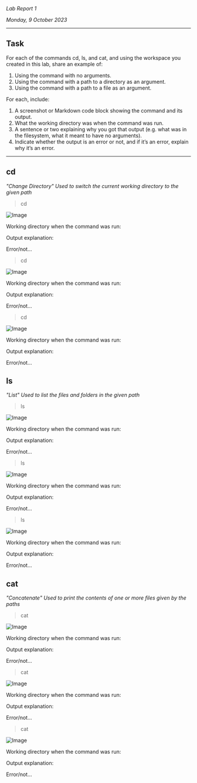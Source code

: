 *Lab Report 1*

*Monday, 9 October 2023*

---

## Task

For each of the commands cd, ls, and cat, and using the workspace you created in this lab, share an example of:
1. Using the command with no arguments.
2. Using the command with a path to a directory as an argument.
3. Using the command with a path to a file as an argument.

For each, include:
1. A screenshot or Markdown code block showing the command and its output.
2. What the working directory was when the command was run.
3. A sentence or two explaining why you got that output (e.g. what was in the filesystem, what it meant to have no arguments).
4. Indicate whether the output is an error or not, and if it’s an error, explain why it’s an error.

---

## cd
*"Change Directory" Used to switch the current working directory to the given path*

> cd

![Image](http://url/a.png)

Working directory when the command was run:

Output explanation:

Error/not...

> cd

![Image](http://url/a.png)

Working directory when the command was run:

Output explanation:

Error/not...

> cd

![Image](http://url/a.png)

Working directory when the command was run:

Output explanation:

Error/not...

## ls
*"List" Used to list the files and folders in the given path*

> ls

![Image](http://url/a.png)

Working directory when the command was run:

Output explanation:

Error/not...


> ls

![Image](http://url/a.png)

Working directory when the command was run:

Output explanation:

Error/not...


> ls

![Image](http://url/a.png)

Working directory when the command was run:

Output explanation:

Error/not...

## cat
*"Concatenate" Used to print the contents of one or more files given by the paths*

> cat

![Image](http://url/a.png)

Working directory when the command was run:

Output explanation:

Error/not...

> cat

![Image](http://url/a.png)

Working directory when the command was run:

Output explanation:

Error/not...

> cat

![Image](http://url/a.png)

Working directory when the command was run:

Output explanation:

Error/not...



